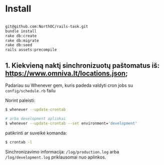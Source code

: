 # Install

```bash

git@github.com:NorthOC/rails-task.git
bundle install
rake db:create
rake db:migrate
rake db:seed
rails assets:precompile

```
## 1. Kiekvieną naktį sinchronizuotų paštomatus iš: https://www.omniva.lt/locations.json;

Padariau su Whenever gem, kuris padeda valdyti cron jobs su `config/schedule.rb` failu

Norint paleisti:

```bash
$ whenever --update-crontab

# arba development aplinkai
$ whenever --update-crontab --set environment='development'
```

patikrinti ar suveikė komanda:

```bash
$ crontab -l

```

Sinchronizavimo informacija: `/log/production.log` arba `/log/development.log` priklausomai nuo aplinkos.

